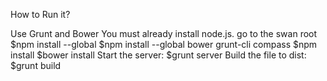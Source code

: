 
How to Run it?

  Use Grunt and Bower
  You must already install node.js.
  go to the swan root
  $npm install --global
  $npm install --global  bower grunt-cli compass
  $npm install
  $bower install
  Start the server: $grunt server
  Build the file to dist: $grunt build
